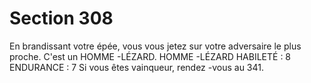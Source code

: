# Section 308

En brandissant votre épée, vous vous jetez sur votre adversaire le
plus proche. C'est un HOMME -LÉZARD.
HOMME -LÉZARD  HABILETÉ : 8 ENDURANCE : 7
Si vous êtes vainqueur, rendez -vous au  341.